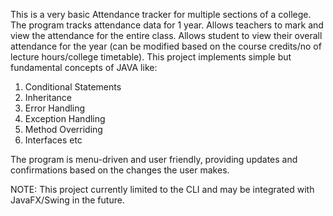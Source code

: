 This is a very basic Attendance tracker for multiple sections of a college. The program tracks attendance data for 1 year.
Allows teachers to mark and view the attendance for the entire class. 
Allows student to view their overall attendance for the year (can be modified based on the course credits/no of lecture hours/college timetable).
This project implements simple but fundamental concepts of JAVA like:
1) Conditional Statements
2) Inheritance
3) Error Handling
4) Exception Handling
5) Method Overriding 
6) Interfaces etc
   
The program is menu-driven and user friendly, providing updates and confirmations based on the changes the user makes.

NOTE: This project currently limited to the CLI and may be integrated with JavaFX/Swing in the future.
